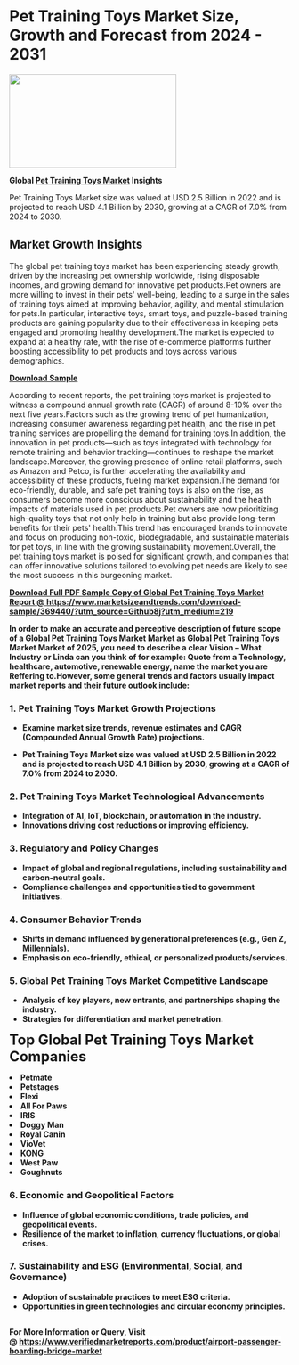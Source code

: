 <H1>Pet Training Toys Market Size, Growth and Forecast from 2024 - 2031</H1><img class="aligncenter size-medium wp-image-584254" src="https://thirdeyenews.in/wp-content/uploads/2024/09/Global-Market-Research-300x168.jpeg" alt="" width="300" height="168" /><p><strong>Global&nbsp;<a href="https://www.marketsizeandtrends.com/download-sample/369440/?utm_source=Github8j?utm_medium=219">Pet Training Toys Market</a> Insights</strong></p><p>Pet Training Toys Market size was valued at USD 2.5 Billion in 2022 and is projected to reach USD 4.1 Billion by 2030, growing at a CAGR of 7.0% from 2024 to 2030.</p><p><h2>Market Growth Insights</h2> <p>The global pet training toys market has been experiencing steady growth, driven by the increasing pet ownership worldwide, rising disposable incomes, and growing demand for innovative pet products.Pet owners are more willing to invest in their pets' well-being, leading to a surge in the sales of training toys aimed at improving behavior, agility, and mental stimulation for pets.In particular, interactive toys, smart toys, and puzzle-based training products are gaining popularity due to their effectiveness in keeping pets engaged and promoting healthy development.The market is expected to expand at a healthy rate, with the rise of e-commerce platforms further boosting accessibility to pet products and toys across various demographics.</p> <p><strong><a href="#">Download Sample</a></strong></p> <p>According to recent reports, the pet training toys market is projected to witness a compound annual growth rate (CAGR) of around 8-10% over the next five years.Factors such as the growing trend of pet humanization, increasing consumer awareness regarding pet health, and the rise in pet training services are propelling the demand for training toys.In addition, the innovation in pet products—such as toys integrated with technology for remote training and behavior tracking—continues to reshape the market landscape.Moreover, the growing presence of online retail platforms, such as Amazon and Petco, is further accelerating the availability and accessibility of these products, fueling market expansion.The demand for eco-friendly, durable, and safe pet training toys is also on the rise, as consumers become more conscious about sustainability and the health impacts of materials used in pet products.Pet owners are now prioritizing high-quality toys that not only help in training but also provide long-term benefits for their pets' health.This trend has encouraged brands to innovate and focus on producing non-toxic, biodegradable, and sustainable materials for pet toys, in line with the growing sustainability movement.Overall, the pet training toys market is poised for significant growth, and companies that can offer innovative solutions tailored to evolving pet needs are likely to see the most success in this burgeoning market.<p><strong><a href="#"></p><p><span class=""><strong>Download Full PDF Sample Copy of Global Pet Training Toys Market Report</strong> @ <a href="https://www.marketsizeandtrends.com/download-sample/369440/?utm_source=Github8j?utm_medium=219" target="_blank">https://www.marketsizeandtrends.com/download-sample/369440/?utm_source=Github8j?utm_medium=219</a></span></p><p>In order to make an accurate and perceptive description of future scope of a Global&nbsp;Pet Training Toys Market Market as Global&nbsp;Pet Training Toys Market Market of 2025, you need to describe a clear Vision &ndash; What Industry or Linda can you think of for example: Quote from a Technology, healthcare, automotive, renewable energy, name the market you are Reffering to.However, some general trends and factors usually impact market reports and their future outlook include:</p><h3>1.&nbsp;<strong>Pet Training Toys Market Growth Projections</strong></h3><ul><li>Examine market size trends, revenue estimates and CAGR (Compounded Annual Growth Rate) projections.</li><li><p>Pet Training Toys Market size was valued at USD 2.5 Billion in 2022 and is projected to reach USD 4.1 Billion by 2030, growing at a CAGR of 7.0% from 2024 to 2030.</p></li></ul><h3>2.&nbsp;<strong>Pet Training Toys Market Technological Advancements</strong></h3><ul><li>Integration of AI, IoT, blockchain, or automation in the industry.</li><li>Innovations driving cost reductions or improving efficiency.</li></ul><h3>3.&nbsp;<strong>Regulatory and Policy Changes</strong></h3><ul><li>Impact of global and regional regulations, including sustainability and carbon-neutral goals.</li><li>Compliance challenges and opportunities tied to government initiatives.</li></ul><h3>4.&nbsp;<strong>Consumer Behavior Trends</strong></h3><ul><li>Shifts in demand influenced by generational preferences (e.g., Gen Z, Millennials).</li><li>Emphasis on eco-friendly, ethical, or personalized products/services.</li></ul><h3>5.&nbsp;<strong>Global Pet Training Toys Market Competitive Landscape</strong></h3><ul><li>Analysis of key players, new entrants, and partnerships shaping the industry.</li><li>Strategies for differentiation and market penetration.</li></ul><p data-pm-slice="1 1 []"><span style="color: inherit; font-family: inherit; font-size: 25px;">Top Global Pet Training Toys Market Companies</span></p><div class="" data-test-id=""><p><li>Petmate</li><li> Petstages</li><li> Flexi</li><li> All For Paws</li><li> IRIS</li><li> Doggy Man</li><li> Royal Canin</li><li> VioVet</li><li> KONG</li><li> West Paw</li><li> Goughnuts</li></p></div><h3>6.&nbsp;<strong>Economic and Geopolitical Factors</strong></h3><ul><li>Influence of global economic conditions, trade policies, and geopolitical events.</li><li>Resilience of the market to inflation, currency fluctuations, or global crises.</li></ul><h3>7.&nbsp;<strong>Sustainability and ESG (Environmental, Social, and Governance)</strong></h3><ul><li>Adoption of sustainable practices to meet ESG criteria.</li><li>Opportunities in green technologies and circular economy principles.</li></ul><h2><strong style="font-size: 14px;">For More Information or Query, Visit @&nbsp;</strong><a style="background-color: #ffffff; font-size: 14px;" href="https://www.marketsizeandtrends.com/report/pet-training-toys-market/" target="_blank">https://www.verifiedmarketreports.com/product/airport-passenger-boarding-bridge-market</a></h2>